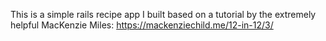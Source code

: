 This is a simple rails recipe app I built based on a tutorial by the extremely helpful MacKenzie Miles: https://mackenziechild.me/12-in-12/3/
